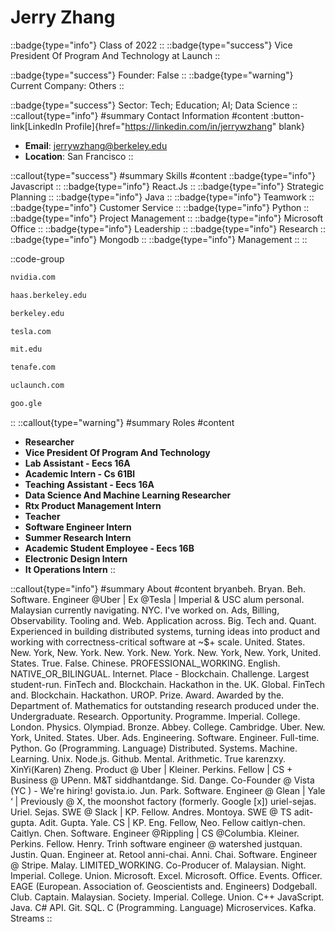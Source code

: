 # Jerry Zhang
::badge{type="info"}
Class of 2022
::
::badge{type="success"}
Vice President Of Program And Technology at Launch
::

::badge{type="success"}
Founder: False
::
::badge{type="warning"}
Current Company: Others
::

::badge{type="success"}
Sector: Tech; Education; AI; Data Science
::
::callout{type="info"}
#summary
Contact Information
#content
:button-link[LinkedIn Profile]{href="https://linkedin.com/in/jerrywzhang" blank}
- **Email**: jerrywzhang@berkeley.edu
- **Location**: San Francisco
::

::callout{type="success"}
#summary
Skills
#content
::badge{type="info"}
Javascript
::
::badge{type="info"}
React.Js
::
::badge{type="info"}
Strategic Planning
::
::badge{type="info"}
Java
::
::badge{type="info"}
Teamwork
::
::badge{type="info"}
Customer Service
::
::badge{type="info"}
Python
::
::badge{type="info"}
Project Management
::
::badge{type="info"}
Microsoft Office
::
::badge{type="info"}
Leadership
::
::badge{type="info"}
Research
::
::badge{type="info"}
Mongodb
::
::badge{type="info"}
Management
::
::

::code-group
```bash [NVIDIA]
nvidia.com
```
```bash [Haas Business School at University of California Berkeley]
haas.berkeley.edu
```
```bash [UC Berkeley]
berkeley.edu
```
```bash [Tesla]
tesla.com
```
```bash [Massachusetts Institute of Technology]
mit.edu
```
```bash [TenaFe]
tenafe.com
```
```bash [Launch]
uclaunch.com
```
```bash [Google]
goo.gle
```
::
::callout{type="warning"}
#summary
Roles
#content
- **Researcher**
- **Vice President Of Program And Technology**
- **Lab Assistant - Eecs 16A**
- **Academic Intern - Cs 61Bl**
- **Teaching Assistant - Eecs 16A**
- **Data Science And Machine Learning Researcher**
- **Rtx Product Management Intern**
- **Teacher**
- **Software Engineer Intern**
- **Summer Research Intern**
- **Academic Student Employee - Eecs 16B**
- **Electronic Design Intern**
- **It Operations Intern**
::

::callout{type="info"}
#summary
About
#content
bryanbeh. Bryan. Beh. Software. Engineer @Uber | Ex @Tesla | Imperial & USC alum personal. Malaysian currently navigating. NYC. I've worked on. Ads, Billing, Observability. Tooling and. Web. Application across. Big. Tech and. Quant. Experienced in building distributed systems, turning ideas into product and working with correctness-critical software at ~$+ scale. United. States. New. York, New. York. New. York. New. York. New. York, New. York, United. States. True. False. Chinese. PROFESSIONAL_WORKING. English. NATIVE_OR_BILINGUAL. Internet. Place - Blockchain. Challenge. Largest student-run. FinTech and. Blockchain. Hackathon in the. UK. Global. FinTech and. Blockchain. Hackathon. UROP. Prize. Award. Awarded by the. Department of. Mathematics for outstanding research produced under the. Undergraduate. Research. Opportunity. Programme. Imperial. College. London. Physics. Olympiad. Bronze. Abbey. College. Cambridge. Uber. New. York, United. States. Uber. Ads. Engineering. Software. Engineer. Full-time. Python. Go (Programming. Language) Distributed. Systems. Machine. Learning. Unix. Node.js. Github. Mental. Arithmetic. True karenzxy. XinYi(Karen) Zheng. Product @ Uber | Kleiner. Perkins. Fellow | CS + Business @ UPenn. M&T siddhantdange. Sid. Dange. Co-Founder @ Vista (YC ) - We're hiring! govista.io. Jun. Park. Software. Engineer @ Glean | Yale ‘ | Previously @ X, the moonshot factory (formerly. Google [x]) uriel-sejas. Uriel. Sejas. SWE @ Slack | KP. Fellow. Andres. Montoya. SWE @ TS adit-gupta. Adit. Gupta. Yale. CS | KP. Eng. Fellow, Neo. Fellow caitlyn-chen. Caitlyn. Chen. Software. Engineer @Rippling | CS @Columbia. Kleiner. Perkins. Fellow. Henry. Trinh software engineer @ watershed justquan. Justin. Quan. Engineer at. Retool anni-chai. Anni. Chai. Software. Engineer @ Stripe. Malay. LIMITED_WORKING. Co-Producer of. Malaysian. Night. Imperial. College. Union. Microsoft. Excel. Microsoft. Office. Events. Officer. EAGE (European. Association of. Geoscientists and. Engineers) Dodgeball. Club. Captain. Malaysian. Society. Imperial. College. Union. C++ JavaScript. Java. C# API. Git. SQL. C (Programming. Language) Microservices. Kafka. Streams
::
